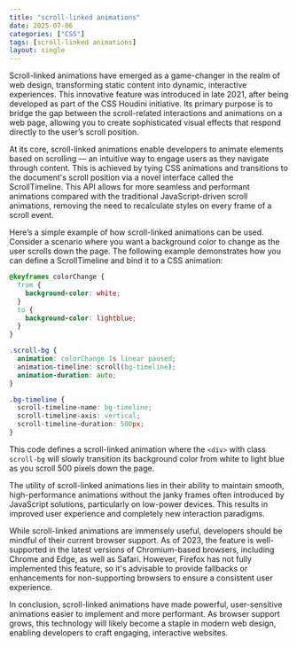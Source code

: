 ```yaml
---
title: "scroll-linked animations"
date: 2025-07-06
categories: ["CSS"]
tags: [scroll-linked animations]
layout: single
---
```


Scroll-linked animations have emerged as a game-changer in the realm of web design, transforming static content into dynamic, interactive experiences. This innovative feature was introduced in late 2021, after being developed as part of the CSS Houdini initiative. Its primary purpose is to bridge the gap between the scroll-related interactions and animations on a web page, allowing you to create sophisticated visual effects that respond directly to the user’s scroll position.

At its core, scroll-linked animations enable developers to animate elements based on scrolling — an intuitive way to engage users as they navigate through content. This is achieved by tying CSS animations and transitions to the document's scroll position via a novel interface called the ScrollTimeline. This API allows for more seamless and performant animations compared with the traditional JavaScript-driven scroll animations, removing the need to recalculate styles on every frame of a scroll event.

Here’s a simple example of how scroll-linked animations can be used. Consider a scenario where you want a background color to change as the user scrolls down the page. The following example demonstrates how you can define a ScrollTimeline and bind it to a CSS animation:

```css
@keyframes colorChange {
  from {
    background-color: white;
  }
  to {
    background-color: lightblue;
  }
}

.scroll-bg {
  animation: colorChange 1s linear paused;
  animation-timeline: scroll(bg-timeline);
  animation-duration: auto;
}

.bg-timeline {
  scroll-timeline-name: bg-timeline;
  scroll-timeline-axis: vertical;
  scroll-timeline-duration: 500px;
}
```

This code defines a scroll-linked animation where the `<div>` with class `scroll-bg` will slowly transition its background color from white to light blue as you scroll 500 pixels down the page.

The utility of scroll-linked animations lies in their ability to maintain smooth, high-performance animations without the janky frames often introduced by JavaScript solutions, particularly on low-power devices. This results in improved user experience and completely new interaction paradigms.

While scroll-linked animations are immensely useful, developers should be mindful of their current browser support. As of 2023, the feature is well-supported in the latest versions of Chromium-based browsers, including Chrome and Edge, as well as Safari. However, Firefox has not fully implemented this feature, so it's advisable to provide fallbacks or enhancements for non-supporting browsers to ensure a consistent user experience.

In conclusion, scroll-linked animations have made powerful, user-sensitive animations easier to implement and more performant. As browser support grows, this technology will likely become a staple in modern web design, enabling developers to craft engaging, interactive websites.
